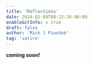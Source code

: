 ```yaml
---
title: 'Reflections'
date: 2024-02-09T08:15:24-06:00
enableGitInfo: = true
draft: false
author: 'Mick J Piontek'
tag: 'satire'
---
```

**coming soon!**